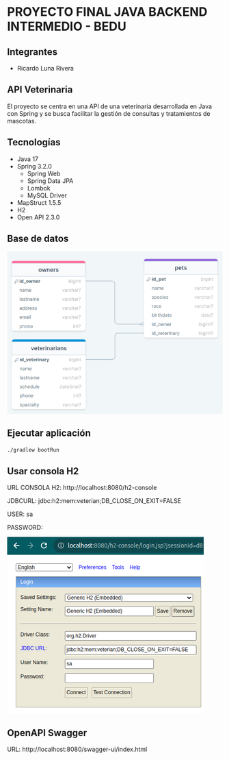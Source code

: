 # PROYECTO FINAL JAVA BACKEND INTERMEDIO - BEDU

## Integrantes
- Ricardo Luna Rivera

## API Veterinaria

El proyecto se centra en una API de una veterinaria desarrollada en Java
con Spring y se busca facilitar la gestión de consultas y tratamientos de mascotas. 

## Tecnologías
- Java 17
- Spring 3.2.0
  - Spring Web
  - Spring Data JPA
  - Lombok
  - MySQL Driver
- MapStruct 1.5.5
- H2
- Open API 2.3.0

## Base de datos
![db_veterinary.png](src%2Fimg%2Fdb_veterinary.png)

## Ejecutar aplicación
`./gradlew bootRun`

## Usar consola H2
URL CONSOLA H2: http://localhost:8080/h2-console

JDBCURL: jdbc:h2:mem:veterian;DB_CLOSE_ON_EXIT=FALSE

USER: sa

PASSWORD:

![H2_console.png](src%2Fimg%2FH2_console.png)

## OpenAPI Swagger
URL: http://localhost:8080/swagger-ui/index.html